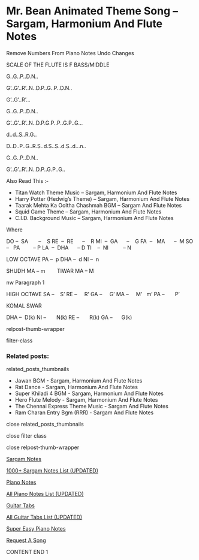 
# Mr. Bean Animated Theme Song – Sargam, Harmonium And Flute Notes

Remove Numbers From Piano Notes
Undo Changes

SCALE OF THE FLUTE IS F BASS/MIDDLE

G..G..P..D.N..

G’..G’..R’..N..D.P..G..P..D.N..

G’..G’..R’…



G..G..P..D.N..

G’..G’..R’..N..D.P.G.P..P..G.P..G…



d..d..S..R.G..

D..D..P..G..R.S..d.S..S..d.S..d…n..



G..G..P..D.N..

G’..G’..R’..N..D.P..G.P..G..

Also Read This :-

* Titan Watch Theme Music – Sargam, Harmonium And Flute Notes
* Harry Potter (Hedwig’s Theme) – Sargam, Harmonium And Flute Notes
* Taarak Mehta Ka Ooltha Chashmah BGM – Sargam And Flute Notes
* Squid Game Theme – Sargam, Harmonium And Flute Notes
* C.I.D. Background Music – Sargam, Harmonium And Flute Notes

Where

DO –  SA       –    S
RE  –  RE      –    R
MI  –  GA      –    G
FA  –   MA      –  M
SO  –   PA         – P
LA  –  DHA      – D
TI    –  NI          – N

LOW OCTAVE
PA –  p
DHA –  d
NI –  n

SHUDH MA – m        TIWAR MA – M

nw Paragraph 1

HIGH OCTAVE
SA –    S’
RE –     R’
GA –     G’
MA –     M’   m’
PA –       P’

KOMAL SWAR

DHA –  D(k)
NI –       N(k)
RE –       R(k)
GA –      G(k)

relpost-thumb-wrapper

filter-class

### Related posts:

related_posts_thumbnails

* Jawan BGM - Sargam, Harmonium And Flute Notes
* Rat Dance - Sargam, Harmonium And Flute Notes
* Super Khiladi 4 BGM - Sargam, Harmonium And Flute Notes
* Hero Flute Melody - Sargam, Harmonium And Flute Notes
* The Chennai Express Theme Music - Sargam And Flute Notes
* Ram Charan Entry Bgm (RRR) - Sargam And Flute Notes

close related_posts_thumbnails

close filter class

close relpost-thumb-wrapper

[Sargam Notes](https://www.notationsworld.com/sargam-notes.html)

[1000+ Sargam Notes List (UPDATED)](https://www.notationsworld.com/all-songs-list-sargam-notes.html)

[Piano Notes](https://www.notationsworld.com/piano-notes.html)

[All Piano Notes List (UPDATED)](https://www.notationsworld.com/all-songs-list-piano-notes.html)

[Guitar Tabs](https://www.notationsworld.com/guitar-tabs.html)

[All Guitar Tabs List (UPDATED)](https://www.notationsworld.com/all-songs-list-guitar-tabs.html)

[Super Easy Piano Notes](https://studywall.in/)

[Request A Song](https://www.notationsworld.com/request-a-song.html)

CONTENT END 1

